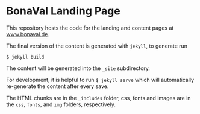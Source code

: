 # BonaVal Landing Page

This repository hosts the code for the landing and content pages at
www.bonaval.de.

The final version of the content is generated with `jekyll`, to generate
run

    $ jekyll build

The content will be generated into the `_site` subdirectory.

For development, it is helpful to run `$ jekyll serve` which will automatically
re-generate the content after every save.

The HTML chunks are in the `_includes` folder, css, fonts and images are
in the `css`, `fonts`, and `img` folders, respectively.
